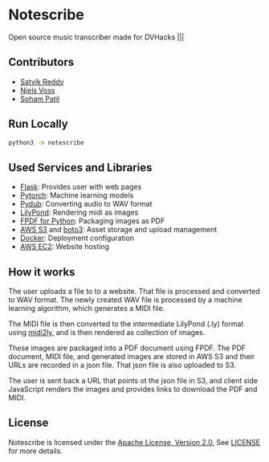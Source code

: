 # Notescribe

Open source music transcriber made for DVHacks |||

## Contributors

- [Satvik Reddy](https://github.com/SatvikR)
- [Niels Voss](https://github.com/osbourn)
- [Soham Patil](https://github.com/soham1053)

## Run Locally

```sh
python3 -m notescribe
```

## Used Services and Libraries

- [Flask](https://flask.palletsprojects.com): Provides user with web pages
- [Pytorch](https://pytorch.org): Machine learning models
- [Pydub](https://pydub.com): Converting audio to WAV format
- [LilyPond](https://lilypond.org): Rendering midi as images
- [FPDF for Python](https://pyfpdf.readthedocs.io): Packaging images as PDF
- [AWS S3](https://aws.amazon.com/s3) and
  [boto3](https://aws.amazon.com/sdk-for-python): Asset storage and upload
  management
- [Docker](https://www.docker.com): Deployment configuration
- [AWS EC2](https://aws.amazon.com/ec2): Website hosting

## How it works

The user uploads a file to to a website. That file is processed and converted to
WAV format. The newly created WAV file is processed by a machine learning
algorithm, which generates a MIDI file.

The MIDI file is then converted to the intermediate LilyPond (.ly) format using
[midi2ly](https://lilypond.org/doc/v2.18/Documentation/usage/invoking-midi2ly.en.html),
and is then rendered as collection of images.

These images are packaged into a PDF document using FPDF. The PDF document, MIDI
file, and generated images are stored in AWS S3 and their URLs are recorded in a
json file. That json file is also uploaded to S3.

The user is sent back a URL that points ot the json file in S3, and client side
JavaScript renders the images and provides links to download the PDF and MIDI.

## License

Notescribe is licensed under the [Apache License, Version
2.0.](https://www.apache.org/licenses/LICENSE-2.0.html) See [LICENSE](LICENSE)
for more details.
